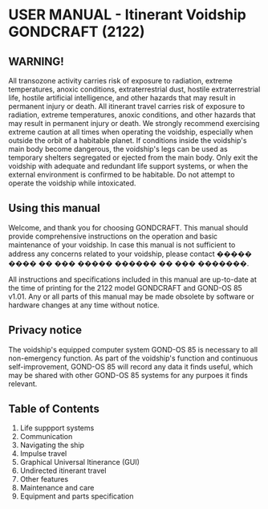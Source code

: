 # USER MANUAL - Itinerant Voidship GONDCRAFT (2122)

## **WARNING!**
All transozone activity carries risk of exposure to radiation, extreme temperatures, anoxic conditions, extraterrestrial dust, hostile extraterrestrial life, hostile artificial intelligence, and other hazards that may result in permanent injury or death. All itinerant travel carries risk of exposure to radiation, extreme temperatures, anoxic conditions, and other hazards that may result in permanent injury or death. We strongly recommend exercising extreme caution at all times when operating the voidship, especially when outside the orbit of a habitable planet. If conditions inside the voidship's main body become dangerous, the voidship's legs can be used as temporary shelters segregated or ejected from the main body. Only exit the voidship with adequate and redundant life support systems, or when the external environment is confirmed to be habitable. Do not attempt to operate the voidship while intoxicated.

## Using this manual
Welcome, and thank you for choosing GONDCRAFT. This manual should provide comprehensive instructions on the operation and basic maintenance of your voidship. In case this manual is not sufficient to address any concerns related to your voidship, please contact ����� ���� �� ��� ����� ������ �� ��� �������.

All instructions and specifications included in this manual are up-to-date at the time of printing for the 2122 model GONDCRAFT and GOND-OS 85 v1.01. Any or all parts of this manual may be made obsolete by software or hardware changes at any time without notice.

## Privacy notice

The voidship's equipped computer system GOND-OS 85 is necessary to all non-emergency function. As part of the voidship's function and continuous self-improvement, GOND-OS 85 will record any data it finds useful, which may be shared with other GOND-OS 85 systems for any purpoes it finds relevant. 

## Table of Contents
1. Life suppport systems
2. Communication
3. Navigating the ship
4. Impulse travel
5. Graphical Universal Itinerance (GUI)
6. Undirected itinerant travel
7. Other features
8. Maintenance and care
9. Equipment and parts specification
